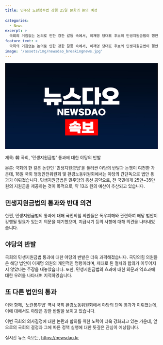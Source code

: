 ```yaml
---
title: 민주당 노란봉투법 강행 25일 본회의 논의 예정

categories:
  - News
excerpt: >
  국회의 거침없는 논의로 인한 강한 갈등 속에서, 이재명 당대표 후보의 민생지원금법이 행안위를 통과했다. 이 법은 모든 시민에게 25만~35만 원의 민생지원금을 제공하는 것으로, 약 13조 원의 예산이 소요된다. 이에 대해 국민의힘 의원들은 강행처리에 반발하며 회의를 퇴장했고, 법제사법위원회를 통과하며 본회의 처리가 예상된다. 이에 더해 노동조합법 개정안 또한 야당의 강한 저항 끝에 처리되었다. 다만, 방송4법 관련 중재안의 수용으로 갈등 조정의 물밑 작업이 벌어지고 있다.
feature_text: >
  국회의 거침없는 논의로 인한 강한 갈등 속에서, 이재명 당대표 후보의 민생지원금법이 행안위를 통과했다. 이 법은 모든 시민에게 25만~35만 원의 민생지원금을 제공하는 것으로, 약 13조 원의 예산이 소요된다. 이에 대해 국민의힘 의원들은 강행처리에 반발하며 회의를 퇴장했고, 법제사법위원회를 통과하며 본회의 처리가 예상된다. 이에 더해 노동조합법 개정안 또한 야당의 강한 저항 끝에 처리되었다. 다만, 방송4법 관련 중재안의 수용으로 갈등 조정의 물밑 작업이 벌어지고 있다.
image: '/assets/img/newsdao_breakingnews.jpg'
---
```


<p><img src="/assets/img/newsdao_breakingnews.jpg" alt="cryptoinkorea 속보" /></p>

<p>제목: 韓 국회, '민생지원금법' 통과에 대한 야당의 반발</p>

<p>본론:
국회의 한 깊은 논란인 '민생지원금법'을 둘러싼 야당의 반발과 논쟁이 여전한 가운데, 18일 국회 행정안전위원회 및 환경노동위원회에서는 야당의 간단독으로 법안 통과가 이뤄졌습니다. 민생지원금법은 민주당의 총선 공약으로, 전 국민에게 25만~35만 원의 지원금을 제공하는 것이 목적으로, 약 13조 원의 예산이 추산되고 있습니다.</p>

<h2 data-ke-size="size26">민생지원금법의 통과와 반대 의견</h2>

<p>한편, 민생지원금법의 통과에 대해 국민의힘 의원들은 폭우피해와 관련하여 해당 법안이 강행될 필요가 있는지 의문을 제기했으며, 지급시기 등의 사항에 대해 의견을 나타내었습니다.</p>

<h2 data-ke-size="size26">야당의 반발</h2>

<p>국회의 민생지원금법 통과에 대한 야당의 반발은 더욱 과격해졌습니다. 국민의힘 의원들은 해당 법안이 이재명 의원의 개인적인 명령이라며, 제대로 된 절차와 합의가 이루어지지 않았다는 주장을 내놓았습니다. 또한, 민생지원금법의 효과에 대한 의문과 역효과에 대한 우려를 나타내며 지적하였습니다.</p>

<h2 data-ke-size="size26">또 다른 법안의 통과</h2>

<p>이와 함께, '노란봉투법' 역시 국회 환경노동위원회에서 야당의 단독 통과가 이뤄졌는데, 이에 대해서도 야당은 강한 반발을 보이고 있습니다.</p>

<p>이번 국회의 의사결정에 대한 논란과 합의를 위한 노력이 더욱 강화되고 있는 가운데, 앞으로의 국회의 결정과 그에 따른 정책 실행에 대한 뜻깊은 관심이 예상됩니다.</p>
실시간 뉴스 속보는, <a href="https://newsdao.kr" rel="dofollow">https://newsdao.kr</a>



